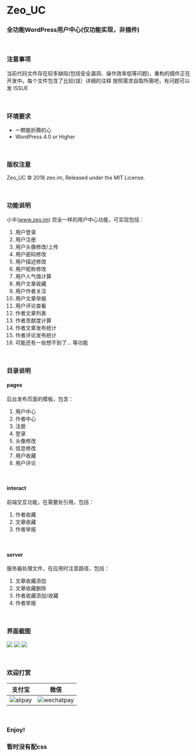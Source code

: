 # Zeo_UC
### 全功能WordPress用户中心(仅功能实现，非插件)

<br/>

### 注意事项 
当前代码文件存在较多缺陷(包括安全漏洞、操作效率低等问题)，重构的插件正在开发中。每个文件包含了比较(误）详细的注释
按照需求自取所需吧，有问题可以发 ISSUE

<br/>


### 环境要求
+ 一颗能折腾的心
+ WordPress 4.0 or Higher

<br/>


### 版权注意
Zeo_UC © 2018 zeo.im, Released under the MIT License.

<br/>


### 功能说明
小半(www.zeo.im) 完全一样的用户中心功能，可实现包括：
1. 用户登录
2. 用户注册
3. 用户头像修改/上传
4. 用户密码修改
5. 用户描述修改
6. 用户昵称修改
7. 用户人气值计算
8. 用户文章收藏
9. 用户作者关注
10. 用户文章举报
11. 用户评论查看
12. 作者文章列表
13. 作者贡献度计算
14. 作者文章发布统计
15. 作者评论发布统计
16. 可能还有一些想不到了...
等功能

<br/>

### 目录说明
#### pages
后台发布页面的模板，包含：
1. 用户中心
2. 作者中心
3. 注册
4. 登录
5. 头像修改
6. 信息修改
7. 用户收藏
8. 用户评论

<br/>

#### interact
前端交互功能，在需要处引用，包括：
1. 作者收藏
2. 文章收藏
3. 作者举报

<br/>

#### server
服务器处理文件，在应用时注意路径，包括：
1. 文章收藏添加
2. 文章收藏删除
3. 作者收藏添加/收藏
4. 作者举报

<br/>

### 界面截图
![](https://static.ouorz.com/QQ20181002-194136@2x.png)
![](https://static.ouorz.com/QQ20181002-194029@2x.png)
![](https://static.ouorz.com/QQ20181002-194120@2x.png)

<br/>


### 欢迎打赏
| 支付宝        | 微信   |
| --------   | --------  |
| ![alipay](https://static.ouorz.com/alipay.png)|![wechatpay](https://static.ouorz.com/wechatpay.png)|

<br/>

### Enjoy!
### 暂时没有配css
